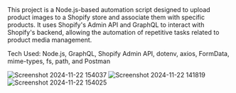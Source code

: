 <body>This project is a Node.js-based automation script designed to upload product images to a Shopify store and associate them with specific products. It uses Shopify's Admin API and GraphQL to interact with Shopify's backend, allowing the automation of repetitive tasks related to product media management.


Tech Used: Node.js, GraphQL, Shopify Admin API, dotenv, axios, FormData, mime-types, fs, path, and Postman</body>









![Screenshot 2024-11-22 154037](https://github.com/user-attachments/assets/371ceee5-3efd-47d0-800c-4974c6bc796f)
![Screenshot 2024-11-22 141819](https://github.com/user-attachments/assets/2196103a-61e8-41f9-8328-e2c474dcd84a)
![Screenshot 2024-11-22 154025](https://github.com/user-attachments/assets/af41ba5f-9315-4c51-94fa-00f33823a4c8)
